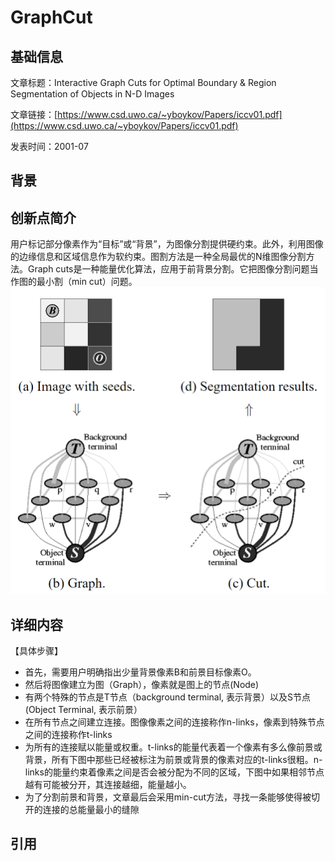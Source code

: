 # GraphCut

## 基础信息

文章标题：Interactive Graph Cuts for Optimal Boundary & Region Segmentation of Objects in N-D Images

文章链接：[https://www.csd.uwo.ca/~yboykov/Papers/iccv01.pdf](https://www.csd.uwo.ca/~yboykov/Papers/iccv01.pdf)

发表时间：2001-07


## 背景

## 创新点简介
用户标记部分像素作为“目标”或“背景”，为图像分割提供硬约束。此外，利用图像的边缘信息和区域信息作为软约束。图割方法是一种全局最优的N维图像分割方法。Graph cuts是一种能量优化算法，应用于前背景分割。它把图像分割问题当作图的最小割（min cut）问题。
![](../../../img/article/2022-03-22-16-52-40.png)

## 详细内容
【具体步骤】
- 首先，需要用户明确指出少量背景像素B和前景目标像素O。
- 然后将图像建立为图（Graph），像素就是图上的节点(Node)
- 有两个特殊的节点是T节点（background terminal, 表示背景）以及S节点(Object Terminal, 表示前景）
- 在所有节点之间建立连接。图像像素之间的连接称作n-links，像素到特殊节点之间的连接称作t-links
- 为所有的连接赋以能量或权重。t-links的能量代表着一个像素有多么像前景或背景，所有下图中那些已经被标注为前景或背景的像素对应的t-links很粗。n-links的能量约束着像素之间是否会被分配为不同的区域，下图中如果相邻节点越有可能被分开，其连接越细，能量越小。
- 为了分割前景和背景，文章最后会采用min-cut方法，寻找一条能够使得被切开的连接的总能量最小的缝隙

## 引用